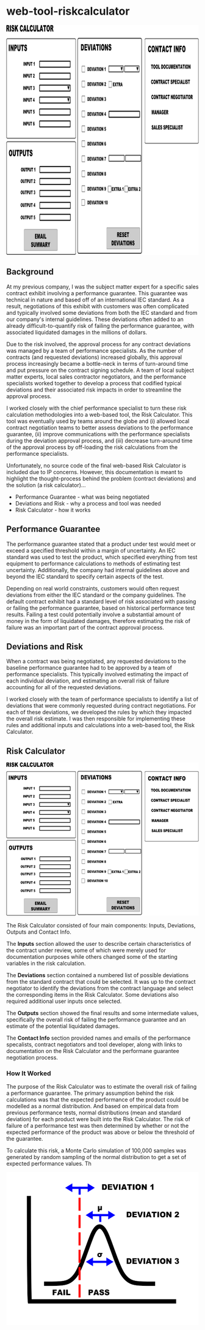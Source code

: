 # web-tool-riskcalculator

 <img src="images/risk-calculator.png" height="600px" width="auto">
 
<h2>Background</h2>
<p>
At my previous company, I was the subject matter expert for a specific sales contract exhibit involving a performance guarantee. This guarantee was technical in nature and based off of an international IEC standard. As a result, negotiations of this exhibit with customers was often complicated and typically involved some deviations from both the IEC standard and from our company's internal guidelines. These deviations often added to an already difficult-to-quantify risk of failing the performance guarantee, with associated liquidated damages in the millions of dollars.
</p>
<p>
Due to the risk involved, the approval process for any contract deviations was managed by a team of performance specialists. As the number of contracts (and requested deviations) increased globally, this approval process increasingly became a bottle-neck in terms of turn-around time and put pressure on the contract signing schedule. A team of local subject matter experts, local sales contractor negotiators, and the performance specialists worked together to develop a process that codified typical deviations and their associated risk impacts in order to streamline the approval process. 
</p>
<p>
I worked closely with the chief performance specialist to turn these risk calculation methodologies into a web-based tool, the Risk Calculator. This tool was eventually used by teams around the globe and (i) allowed local contract negotiation teams to better assess deviations to the performance guarantee, (ii) improve communications with the performance specialists during the deviation approval process, and (iii) decrease turn-around time of the approval process by off-loading the risk calculations from the performance specialists. 
</p>
<p>
Unfortunately, no source code of the final web-based Risk Calculator is included due to IP concerns. However, this documentation is meant to highlight the thought-process behind the problem (contract deviations) and the solution (a risk calculator)... 
<ul>
<li>Performance Guarantee - what was being negotiated</li>
<li>Deviations and Risk - why a process and tool was needed
<li>Risk Calculator - how it works
</ul>
</p>
<h2>Performance Guarantee</h2>
<p>
The performance guarantee stated that a product under test would meet or exceed a specified threshold within a margin of uncertainty. An IEC standard was used to test the product, which specified everything from test equipment to performance calculations to methods of estimating test uncertainty. Additionally, the company had internal guidelines above and beyond the IEC standard to specify certain aspects of the test.
</p>
<p>
Depending on real world constraints, customers would often request deviations from either the IEC standard or the company guidelines. The default contract exhibit had a standard level of risk associated with passing or failing the performance guarantee, based on historical performance test results. Failing a test could potentially involve a substantial amount of money in the form of liquidated damages, therefore estimating the risk of failure was an important part of the contract approval process. 
</p>
<h2>Deviations and Risk</h2>
<p>
When a contract was being negotiated, any requested deviations to the baseline performance guarantee had to be approved by a team of performance specialists. This typically involved estimating the impact of each individual deviation, and estimating an overall risk of failure accounting for all of the requested deviations.  
</p>
<p>
I worked closely with the team of performance specialists to identify a list of deviations that were commonly requested during contract negotiations. For each of these deviations, we developed the rules by which they impacted the overall risk estimate. I was then responsible for implementing these rules and additional inputs and calculations into a web-based tool, the Risk Calculator.
</p>

<h2>Risk Calculator</h2>
<img src="images/risk-calculator.png" height="400px" width="auto">
<p>
The Risk Calculator consisted of four main components: Inputs, Deviations, Outputs and Contact Info. 

The <b>Inputs</b> section allowed the user to describe certain characteristics of the contract under review, some of which were merely used for documentation purposes while others changed some of the starting variables in the risk calculation. 

The <b>Deviations</b> section contained a numbered list of possible deviations from the standard contract that could be selected. It was up to the contract negotiator to identify the deviations from the contract language and select the corresponding items in the Risk Calculator. Some deviations also required additional user inputs once selected. 

The <b>Outputs</b> section showed the final results and some intermediate values, specifically the overall risk of failing the performance guarantee and an estimate of the potential liquidated damages.

The <b>Contact Info</b> section provided names and emails of the performance specalists, contract negotiators and tool developer, along with links to documentation on the Risk Calculator and the performane guarantee negotiation process.
</p>

<h3>How It Worked</h3>
<p>
The purpose of the Risk Calculator was to estimate the overall risk of failing a performance guarantee. The primary assumption behind the risk calculations was that the expected performance of the product could be modelled as a normal distribution. And based on empirical data from previous performance tests, normal distributions (mean and standard deviation) for each product were built into the Risk Calculator. The risk of failure of a performance test was then determined by whether or not the expected performance of the product was above or below the threshold of the guarantee.
</p>
<p>
To calculate this risk, a Monte Carlo simulation of 100,000 samples was generated by random sampling of the normal distribution to get a set of expected performance values. Th
</p>







 
 
 <img src="images/normal-distribution.png" height="400px" width="auto">
 
